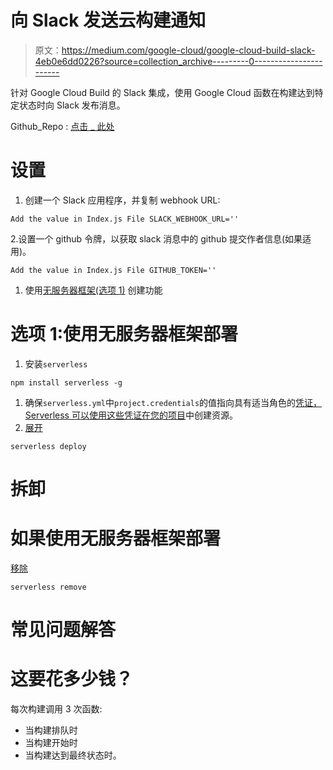 # 向 Slack 发送云构建通知

> 原文：<https://medium.com/google-cloud/google-cloud-build-slack-4eb0e6dd0226?source=collection_archive---------0----------------------->

针对 Google Cloud Build 的 Slack 集成，使用 Google Cloud 函数在构建达到特定状态时向 Slack 发布消息。

Github_Repo : [点击 _ 此处](https://github.com/harsh4870/Cloud-build-slack-notification)

# 设置

1.  创建一个 Slack 应用程序，并复制 webhook URL:

```
Add the value in Index.js File SLACK_WEBHOOK_URL=''
```

2.设置一个 github 令牌，以获取 slack 消息中的 github 提交作者信息(如果适用)。

```
Add the value in Index.js File GITHUB_TOKEN=''
```

1.  使用[无服务器框架(选项 1)](https://github.com/harsh4870/Cloud-build-slack-notification/blob/master/README.md#serverless) 创建功能

# 选项 1:使用无服务器框架部署

1.  安装`serverless`

```
npm install serverless -g
```

1.  确保`serverless.yml`中`project.credentials`的值指向具有适当角色的[凭证，Serverless 可以使用这些凭证在您的项目](https://serverless.com/framework/docs/providers/google/guide/credentials#get-credentials--assign-roles)中创建资源。
2.  [展开](https://serverless.com/framework/docs/providers/google/cli-reference/deploy/)

```
serverless deploy
```

# 拆卸

# 如果使用无服务器框架部署

[移除](https://serverless.com/framework/docs/providers/google/cli-reference/remove/)

```
serverless remove
```

# 常见问题解答

# 这要花多少钱？

每次构建调用 3 次函数:

*   当构建排队时
*   当构建开始时
*   当构建达到最终状态时。